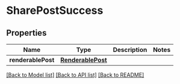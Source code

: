 # SharePostSuccess

## Properties
Name | Type | Description | Notes
------------ | ------------- | ------------- | -------------
**renderablePost** | [**RenderablePost**](RenderablePost.md) |  | 

[[Back to Model list]](../README.md#documentation-for-models) [[Back to API list]](../README.md#documentation-for-api-endpoints) [[Back to README]](../README.md)


